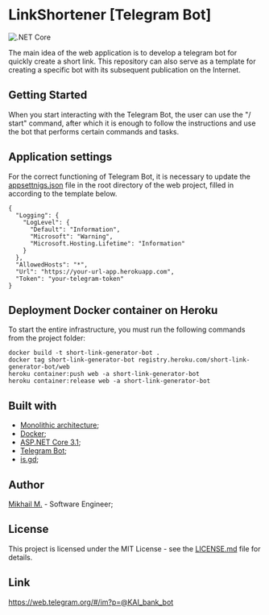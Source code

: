 # LinkShortener [Telegram Bot]

![.NET Core](https://github.com/MikhailMasny/short-link-telegram-bot/workflows/.NET%20Core/badge.svg)

The main idea of the web application is to develop a telegram bot for quickly create a short link. This repository can also serve as a template for creating a specific bot with its subsequent publication on the Internet.

## Getting Started

When you start interacting with the Telegram Bot, the user can use the "/ start" command, after which it is enough to follow the instructions and use the bot that performs certain commands and tasks.

## Application settings

For the correct functioning of Telegram Bot, it is necessary to update the [appsettnigs.json](https://github.com/MikhailMasny/short-link-telegram-bot/blob/master/src/Masny.Bot/appsettings.json) file in the root directory of the web project, filled in according to the template below.

```
{
  "Logging": {
    "LogLevel": {
      "Default": "Information",
      "Microsoft": "Warning",
      "Microsoft.Hosting.Lifetime": "Information"
    }
  },
  "AllowedHosts": "*",
  "Url": "https://your-url-app.herokuapp.com",
  "Token": "your-telegram-token"
}
```

## Deployment Docker container on Heroku

To start the entire infrastructure, you must run the following commands from the project folder:

```
docker build -t short-link-generator-bot .
docker tag short-link-generator-bot registry.heroku.com/short-link-generator-bot/web
heroku container:push web -a short-link-generator-bot
heroku container:release web -a short-link-generator-bot
```

## Built with

- [Monolithic architecture](https://docs.microsoft.com/en-us/dotnet/architecture/modern-web-apps-azure/common-web-application-architectures);
- [Docker](https://www.docker.com/);
- [ASP.NET Core 3.1](https://docs.microsoft.com/en-us/aspnet/core/);
- [Telegram Bot](https://www.nuget.org/packages/Telegram.Bot/);
- [is.gd](https://www.nuget.org/packages/is.gd/);

## Author

[Mikhail M.](https://mikhailmasny.github.io/) - Software Engineer;

## License

This project is licensed under the MIT License - see the [LICENSE.md](https://github.com/MikhailMasny/short-link-telegram-bot/blob/master/LICENSE) file for details.

## Link

https://web.telegram.org/#/im?p=@KAI_bank_bot
